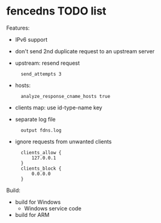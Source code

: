 # fencedns TODO list

Features:

* IPv6 support
* don't send 2nd duplicate request to an upstream server
* upstream: resend request

		send_attempts 3

* hosts:

		analyze_response_cname_hosts true

* clients map: use id-type-name key
* separate log file

		output fdns.log

* ignore requests from unwanted clients

		clients_allow {
			127.0.0.1
		}
		clients_block {
			0.0.0.0
		}

Build:

* build for Windows
	* Windows service code
* build for ARM
